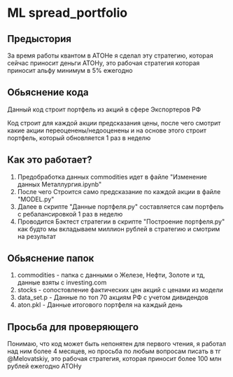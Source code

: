 # ML spread_portfolio
## Предыстория
За время работы квантом в АТОНе я сделал эту стратегию, 
которая сейчас приносит деньги АТОНу, это рабочая стратегия которая приносит альфу минимум в 5% ежегодно
## Обьяснение кода
Данный код строит портфель из акций в сфере Экспортеров РФ

Код строит для каждой акции предсказания цены, 
после чего смотрит какие акции переоценены/недооценены 
и на основе этого строит портфель, 
который обновляется 1 раз в неделю

## Как это работает?
1) Предобработка данных commodities идет в файле "Изменение данных Металлургия.ipynb"
2) После чего Строится само предсказание по каждой акции в файле "MODEL.py"
3) Далее в скрипте "Данные портфеля.py" составляется сам портфель с ребалансировкой 1 раз в неделю
4) Проводится Бэктест стратегии в скрипте "Построение портфеля.py" как будто мы вкладываем миллион рублей в стратегию и смотрим на результат

## Обьяснение папок
1) commodities - папка с данными о Железе, Нефти, Золоте и тд, 
данные взяты с investing.com
2) stocks - сопостовление фактических цен акций с ценами из модели
3) data_set.p - Данные по топ 70 акциям РФ с учетом дивидендов
4) aton.pkl - Данные итогового портфеля на каждый день

## Просьба для проверяющего
Понимаю, что код может быть непонятен для первого чтения, я работал над ним более 4 месяцев, но просьба по любым вопросам писать в тг
@Melovatskiy, это рабочая стратегия, которая приносит более 100 млн рублей ежегодно АТОНу